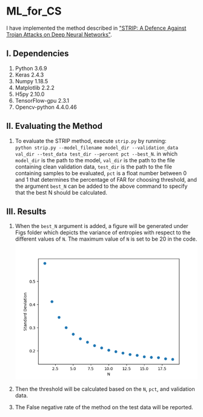 # ML_for_CS

I have implemented the method described in ["STRIP: A Defence Against Trojan Attacks on Deep Neural Networks"](https://dl.acm.org/doi/pdf/10.1145/3359789.3359790).

## I. Dependencies
   1. Python 3.6.9
   2. Keras 2.4.3
   3. Numpy 1.18.5
   4. Matplotlib 2.2.2
   5. H5py 2.10.0
   6. TensorFlow-gpu 2.3.1
   7. Opencv-python 4.4.0.46

## II. Evaluating the Method 
   1. To evaluate the STRIP method, execute `strip.py` by running:  
      `python strip.py --model_filename model_dir --validation_data val_dir --test_data test_dir --percent pct --best_N`.
      in which `model_dir` is the path to the model, `val_dir` is the path to the file containing clean validation data, `test_dir` is the path to the file containing samples to be evaluated, `pct` is a float number between 0 and 1 that determines the percentage of FAR for choosing threshold, and the argument `best_N` can be added to the above command to specify that the best N should be calculated.

## III. Results
   1. When the `best_N` argument is added, a figure will be generated under Figs folder which depicts the variance of entropies with respect to the different values of `N`. The maximum value of `N` is set to be 20 in the code.
   ![Best N](/Figs/std_vs_N.png)

   2. Then the threshold will be calculated based on the `N`, `pct`, and validation data.
   3. The False negative rate of the method on the test data will be reported.
